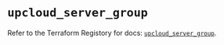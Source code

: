 # `upcloud_server_group`

Refer to the Terraform Registory for docs: [`upcloud_server_group`](https://registry.terraform.io/providers/upcloudltd/upcloud/2.10.0/docs/resources/server_group).
